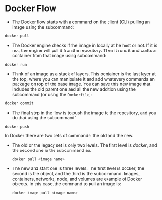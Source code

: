 # Docker Flow

- The Docker flow starts with a command on the client (CLI) pulling an image using the subcommand:

```bash
docker pull
```

- The Docker engine checks if the image in locally at he host or not. If it is not, the engine will pull it fromthe repository. Then it runs it and  crafts a container from that image using subcommand:

```bash
docker run
```

- Think of an image as a stack of layers. This ocntainer is the last layer at the top, where you can manipulate it and add whatevery commands an package on top of the base image. You can save this new image that includes the old parent one and all the new addition using the subcommand (or using the `Dockerfile`):

```bash
docker commit 
```

- The final step in the flow is to push the image to the repository, and you do that using the subcommand"

```bash
docker push
```

In Docker there are two sets of commands: the old and the new.

- The old or the legacy set is only two levels. The first level is *docker*, and the second one is the subcommand as:

    ```bash
    docker pull <image name>
    ```

- The new and start one is three levels. The first level is docker, the second is the object, and the third is the subcommand. Images, containers, networks, node, and volumes are example of Docker objects. In this case, the command to pull an image is:

    ```bash
    docker image pull <image name>
    ```